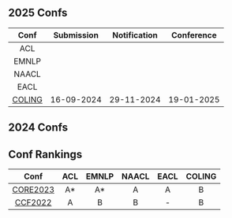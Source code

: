 
## 2025 Confs

|  Conf  | Submission    |   Notification  |   Conference  |
| :---:  |    :----:     |     :---:       |     :---:     |
|  ACL   |               |                 |               |
|  EMNLP |               |                 |               |
|  NAACL |               |                 |               |
|  EACL  |               |                 |               |
| [COLING](https://coling2025.org/) | 16-09-2024 | 29-11-2024 | 19-01-2025 |

## 2024 Confs

## Conf Rankings
|  Conf  |   ACL   |   EMNLP  |   NAACL  | EACL | COLING |
| :---:  | :----:  |   :---:  |  :---:   | :---:|  :---: |
| [CORE2023](https://portal.core.edu.au/conf-ranks/) | A* | A* | A | A | B |
| [CCF2022](https://www.ccf.org.cn/)                 | A  | B  | B | - | B |
<!--stackedit_data:
eyJoaXN0b3J5IjpbLTEwMDc4NDQ5MjQsMTk5NzQ2NDc0NCwtNj
A3NjI3NTkyLDE1Njg5ODc5NSwtMTExOTA4MDIwLC01Nzg1MDg1
NTYsLTc0MzY5NzYwNSwzNTI3Mjc3NTYsODY0OTI1OTAxLC0xOD
U4MTc5OTkyLDIwNzg3Njg4MTQsLTcxNTY3Mjg1MiwxMDg5NDQ5
NDIyXX0=
-->